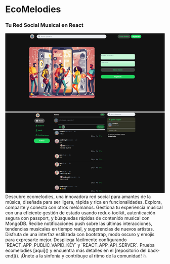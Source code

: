 
# EcoMelodies
### Tu Red Social Musical en React
<img src="./docs/EcoMelodies2-intro.png" alt="demo" />
<img src="./docs/EcoMelodies2-page.png" alt="demo2" />
Descubre ecomelodies, una innovadora red social para amantes de la música, diseñada para ser ligera, 
rápida y rica en funcionalidades. Explora, comparte y conecta con otros melómanos. Gestiona tu experiencia
musical con una eficiente gestión de estado usando redux-toolkit, autenticación segura con passport, y búsquedas
rápidas de contenido musical con MongoDB. Recibe notificaciones push sobre las últimas interacciones, tendencias 
musicales en tiempo real, y sugerencias de nuevos artistas. Disfruta de una interfaz estilizada con bootstrap, modo
oscuro y emojis para expresarte mejor. Despliega fácilmente configurando `REACT_APP_PUBLIC_VAPID_KEY` y 
`REACT_APP_API_SERVER`. Prueba ecomelodies [aquí]() y encuentra más detalles en 
el [repositorio del back-end](). ¡Únete a la sinfonía y contribuye 
al ritmo de la comunidad! 💥
